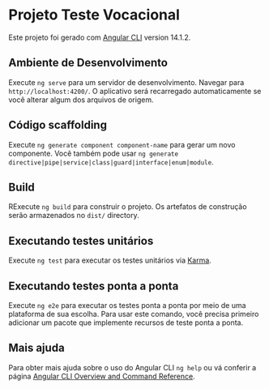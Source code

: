 # Projeto Teste Vocacional

Este projeto foi gerado com [Angular CLI](https://github.com/angular/angular-cli) version 14.1.2.

## Ambiente de Desenvolvimento

Execute `ng serve` para um servidor de desenvolvimento. Navegar para `http://localhost:4200/`. O aplicativo será recarregado automaticamente se você alterar algum dos arquivos de origem.

## Código scaffolding

Execute `ng generate component component-name` para gerar um novo componente. Você também pode usar `ng generate directive|pipe|service|class|guard|interface|enum|module`.

## Build

RExecute `ng build` para construir o projeto. Os artefatos de construção serão armazenados no `dist/` directory.

## Executando testes unitários

Execute `ng test` para executar os testes unitários via [Karma](https://karma-runner.github.io).

## Executando testes ponta a ponta

Execute `ng e2e` para executar os testes ponta a ponta por meio de uma plataforma de sua escolha. Para usar este comando, você precisa primeiro adicionar um pacote que implemente recursos de teste ponta a ponta.

## Mais ajuda

Para obter mais ajuda sobre o uso do Angular CLI `ng help` ou vá conferir a página [Angular CLI Overview and Command Reference](https://angular.io/cli).
